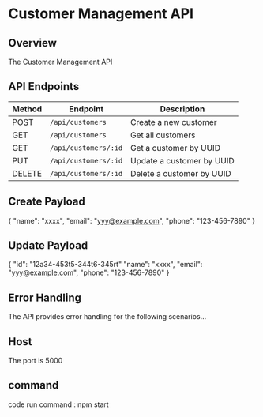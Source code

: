 # Customer Management API

## Overview

The Customer Management API

## API Endpoints

| Method | Endpoint                     | Description                   |
|--------|------------------------------|-------------------------------|
| POST   | `/api/customers`             | Create a new customer         |
| GET    | `/api/customers`             | Get all customers             |
| GET    | `/api/customers/:id`         | Get a customer by UUID        |
| PUT    | `/api/customers/:id`         | Update a customer by UUID     |
| DELETE | `/api/customers/:id`         | Delete a customer by UUID     |


## Create Payload 

{
            "name": "xxxx",
            "email": "yyy@example.com",
            "phone": "123-456-7890"
}

## Update Payload

{
            "id": "12a34-453t5-344t6-345rt"
            "name": "xxxx",
            "email": "yyy@example.com",
            "phone": "123-456-7890"
}

## Error Handling

The API provides error handling for the following scenarios...

## Host 

The port is 5000 

## command 

code run command : npm start


